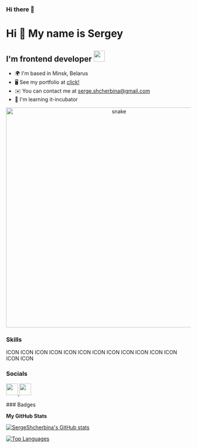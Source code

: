 ### Hi there 👋

Hi 👋 My name is Sergey
=======================

I'm frontend developer <img src="https://media.giphy.com/media/WUlplcMpOCEmTGBtBW/giphy.gif" width="30px">
----------------------


* 🌍  I'm based in Minsk, Belarus
* 🖥️  See my portfolio at [click!](http://sergshcherbina.github.io/portfolio)
* ✉️  You can contact me at [serge.shcherbina@gmail.com](mailto:serge.shcherbina@gmail.com)
* 🧠  I'm learning it-incubator
  
<p align="center">
 <img width="600" src="assets/github-snake.svg" alt="snake"/>
</p>

### Skills
<p align="left">
ICON ICON ICON ICON ICON ICON ICON ICON ICON ICON ICON ICON ICON ICON
</p>

### Socials

<p align="left"> <a href="https://www.github.com/SergeShcherbina" target="_blank" rel="noreferrer"> <picture> <source media="(prefers-color-scheme: dark)" srcset="https://raw.githubusercontent.com/danielcranney/readme-generator/main/public/icons/socials/github-dark.svg" /> <source media="(prefers-color-scheme: light)" srcset="https://raw.githubusercontent.com/danielcranney/readme-generator/main/public/icons/socials/github.svg" /> <img src="https://raw.githubusercontent.com/danielcranney/readme-generator/main/public/icons/socials/github.svg" width="32" height="32" /> </picture> </a> <a href="https://www.linkedin.com/in/sergey-shcherbina-3303201bb/" target="_blank" rel="noreferrer"> <picture> <source media="(prefers-color-scheme: dark)" srcset="undefined" /> <source media="(prefers-color-scheme: light)" srcset="https://raw.githubusercontent.com/danielcranney/readme-generator/main/public/icons/socials/linkedin.svg" /> <img src="https://raw.githubusercontent.com/danielcranney/readme-generator/main/public/icons/socials/linkedin.svg" width="32" height="32" /> </picture> </a></p>
### Badges

<b>My GitHub Stats</b>

<a href="http://www.github.com/SergeShcherbina"><img src="https://github-readme-stats.vercel.app/api?username=SergeShcherbina&show_icons=true&hide=&count_private=true&title_color=0891b2&text_color=ffffff&icon_color=0891b2&bg_color=1c1917&hide_border=true&show_icons=true" alt="SergeShcherbina's GitHub stats" /></a>

<a href="https://github.com/SergeShcherbina" align="left"><img src="https://github-readme-stats.vercel.app/api/top-langs/?username=SergeShcherbina&langs_count=10&title_color=0891b2&text_color=ffffff&icon_color=0891b2&bg_color=1c1917&hide_border=true&locale=en&custom_title=Top%20%Languages" alt="Top Languages" /></a>
